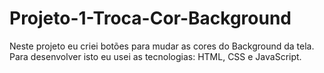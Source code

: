 # Projeto-1-Troca-Cor-Background
 Neste projeto eu criei botões para mudar as cores do Background da tela. Para desenvolver isto eu usei as tecnologias: HTML, CSS e JavaScript.
